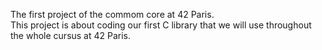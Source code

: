 The first project of the commom core at 42 Paris.\
This project is about coding our first C library that we will use throughout the whole cursus at 42 Paris.
